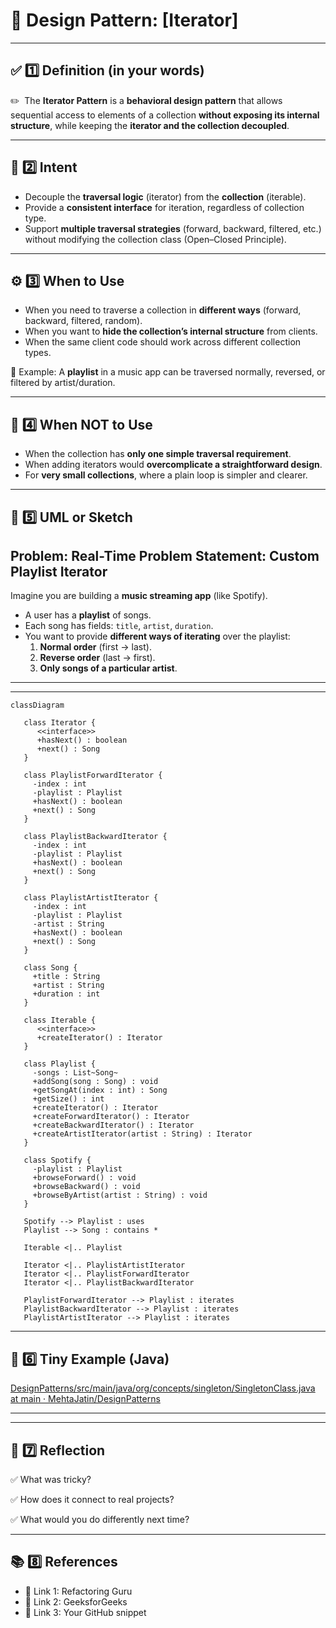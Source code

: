 # 📌 Design Pattern: [Iterator]

---

## ✅ 1️⃣ Definition (in your words)

✏️  The **Iterator Pattern** is a **behavioral design pattern** that allows sequential access to elements of a collection **without exposing its internal structure**, while keeping the **iterator and the collection decoupled**.

---

## 🎯 2️⃣ Intent

- Decouple the **traversal logic** (iterator) from the **collection** (iterable).
- Provide a **consistent interface** for iteration, regardless of collection type.
- Support **multiple traversal strategies** (forward, backward, filtered, etc.) without modifying the collection class (Open–Closed Principle).

---

## ⚙️ 3️⃣ When to Use

- When you need to traverse a collection in **different ways** (forward, backward, filtered, random).
- When you want to **hide the collection’s internal structure** from clients.
- When the same client code should work across different collection types.

📌 Example: A **playlist** in a music app can be traversed normally, reversed, or filtered by artist/duration.

---

## 🚫 4️⃣ When NOT to Use

- When the collection has **only one simple traversal requirement**.
- When adding iterators would **overcomplicate a straightforward design**.
- For **very small collections**, where a plain loop is simpler and clearer.

---

## 🧩 5️⃣ UML or Sketch

## **Problem:**  Real-Time Problem Statement: **Custom Playlist Iterator**

Imagine you are building a **music streaming app** (like Spotify).

- A user has a **playlist** of songs.
- Each song has fields: `title`, `artist`, `duration`.
- You want to provide **different ways of iterating** over the playlist:
    1. **Normal order** (first → last).
    2. **Reverse order** (last → first).
    3. **Only songs of a particular artist**.

---

---

```mermaid
classDiagram

   class Iterator {
      <<interface>>
      +hasNext() : boolean
      +next() : Song
   }
   
   class PlaylistForwardIterator {
     -index : int
     -playlist : Playlist
     +hasNext() : boolean
     +next() : Song
   }
   
   class PlaylistBackwardIterator {
     -index : int
     -playlist : Playlist
     +hasNext() : boolean
     +next() : Song
   }
   
   class PlaylistArtistIterator {
     -index : int
     -playlist : Playlist
     -artist : String
     +hasNext() : boolean
     +next() : Song
   }
   
   class Song {
     +title : String
     +artist : String
     +duration : int
   }
   
   class Iterable {
      <<interface>>
      +createIterator() : Iterator
   }
   
   class Playlist {
     -songs : List~Song~
     +addSong(song : Song) : void
     +getSongAt(index : int) : Song
     +getSize() : int
     +createIterator() : Iterator
     +createForwardIterator() : Iterator
     +createBackwardIterator() : Iterator
     +createArtistIterator(artist : String) : Iterator
   }
   
   class Spotify {
     -playlist : Playlist
     +browseForward() : void
     +browseBackward() : void
     +browseByArtist(artist : String) : void
   }
   
   Spotify --> Playlist : uses
   Playlist --> Song : contains *
   
   Iterable <|.. Playlist
   
   Iterator <|.. PlaylistArtistIterator
   Iterator <|.. PlaylistForwardIterator
   Iterator <|.. PlaylistBackwardIterator

   PlaylistForwardIterator --> Playlist : iterates
   PlaylistBackwardIterator --> Playlist : iterates
   PlaylistArtistIterator --> Playlist : iterates

```

---

## 📝 6️⃣ Tiny Example (Java)

[DesignPatterns/src/main/java/org/concepts/singleton/SingletonClass.java at main · MehtaJatin/DesignPatterns](https://github.com/MehtaJatin/DesignPatterns/blob/main/src/main/java/org/concepts/singleton/SingletonClass.java)

---

---

## 🧠 7️⃣ Reflection

✅ What was tricky?

✅ How does it connect to real projects?

✅ What would you do differently next time?

---

## 📚 8️⃣ References

- 📖 Link 1: Refactoring Guru
- 📖 Link 2: GeeksforGeeks
- 📖 Link 3: Your GitHub snippet